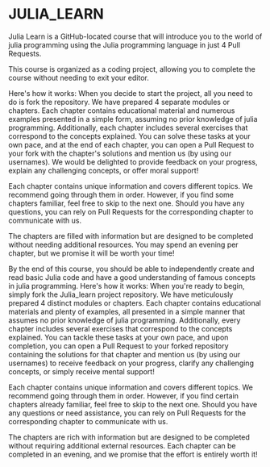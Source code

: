 # JULIA_LEARN

Julia Learn is a GitHub-located course that will introduce you to the world of julia programming using the Julia programming language in just 4 Pull Requests.

This course is organized as a coding project, allowing you to complete the course without needing to exit your editor.

Here's how it works: When you decide to start the project, all you need to do is fork the repository. We have prepared 4 separate modules or chapters. Each chapter contains educational material and numerous examples presented in a simple form, assuming no prior knowledge of julia programming. Additionally, each chapter includes several exercises that correspond to the concepts explained. You can solve these tasks at your own pace, and at the end of each chapter, you can open a Pull Request to your fork with the chapter's solutions and mention us (by using our usernames). We would be delighted to provide feedback on your progress, explain any challenging concepts, or offer moral support!

Each chapter contains unique information and covers different topics. We recommend going through them in order. However, if you find some chapters familiar, feel free to skip to the next one. Should you have any questions, you can rely on Pull Requests for the corresponding chapter to communicate with us.

The chapters are filled with information but are designed to be completed without needing additional resources. You may spend an evening per chapter, but we promise it will be worth your time!

By the end of this course, you should be able to independently create and read basic Julia code and have a good understanding of  famous concepts in julia programming.
Here's how it works: When you're ready to begin, simply fork the Julia_learn project repository. We have meticulously prepared 4 distinct modules or chapters. Each chapter contains educational materials and plenty of examples, all presented in a simple manner that assumes no prior knowledge of julia programming. Additionally, every chapter includes several exercises that correspond to the concepts explained. You can tackle these tasks at your own pace, and upon completion, you can open a Pull Request to your forked repository containing the solutions for that chapter and mention us (by using our usernames) to receive feedback on your progress, clarify any challenging concepts, or simply receive mental support!

Each chapter contains unique information and covers different topics. We recommend going through them in order. However, if you find certain chapters already familiar, feel free to skip to the next one. Should you have any questions or need assistance, you can rely on Pull Requests for the corresponding chapter to communicate with us.

The chapters are rich with information but are designed to be completed without requiring additional external resources. Each chapter can be completed in an evening, and we promise that the effort is entirely worth it!


